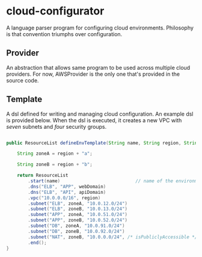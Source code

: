 cloud-configurator
==================

A language parser program for configuring cloud environments. Philosophy is that convention triumphs over configuration.

## Provider ##

An abstraction that allows same program to be used across multiple cloud providers. For now, AWSProvider is the only one that's provided in the source code.

## Template ##

A dsl defined for writing and managing cloud configuration. An example dsl is provided below. When the dsl is executed, it creates a new VPC with *seven* subnets and *four* security groups.

```java

public ResourceList defineEnvTemplate(String name, String region, String webDomain, String apiDomain) {

    String zoneA = region + "a";

    String zoneB = region + "b";

    return ResourceList
        .start(name)                            // name of the environment
        .dns("ELB", "APP", webDomain)
        .dns("ELB", "API", apiDomain)
        .vpc("10.0.0.0/16", region)
        .subnet("ELB", zoneA, "10.0.12.0/24")
        .subnet("ELB", zoneB, "10.0.13.0/24")
        .subnet("APP", zoneA, "10.0.51.0/24")
        .subnet("APP", zoneB, "10.0.52.0/24")
        .subnet("DB", zoneA, "10.0.91.0/24")
        .subnet("DB", zoneB, "10.0.92.0/24")
        .subnet("NAT", zoneB, "10.0.0.0/24", /* isPubliclyAccessible */ true)
        .end();
}
```